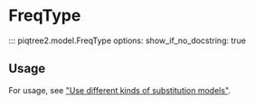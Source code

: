# FreqType

::: piqtree2.model.FreqType
    options:
        show_if_no_docstring: true

## Usage

For usage, see ["Use different kinds of substitution models"](../../quickstart/using_substitution_models.md#base-frequencies).
